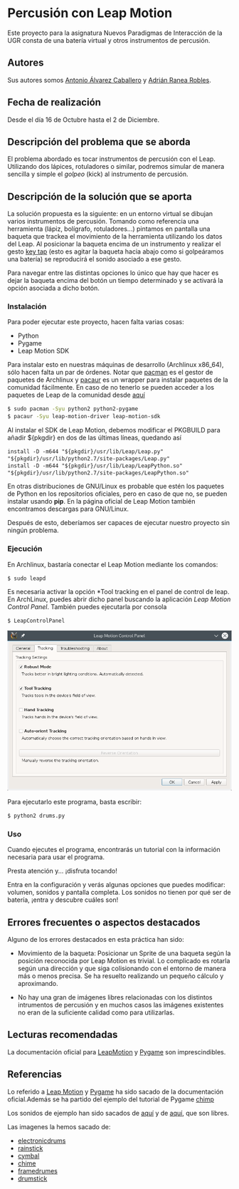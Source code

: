 # Percusión con Leap Motion

Este proyecto para la asignatura Nuevos Paradigmas de Interacción de la UGR
consta de una batería virtual y otros instrumentos de percusión.

## Autores
Sus autores somos [Antonio Álvarez Caballero](https://github.com/analca3)
y [Adrián Ranea Robles](https://github.com/ranea).

## Fecha de realización

Desde el día 16 de Octubre hasta el 2 de Diciembre.

## Descripción del problema que se aborda

El problema abordado es tocar instrumentos de percusión
con el Leap. Utilizando dos lápices, rotuladores o similar,
podremos simular de manera sencilla y simple el *golpeo* (kick)
al instrumento de percusión.

## Descripción de la solución que se aporta

La solución propuesta es la siguiente: en un entorno virtual se dibujan varios
instrumentos de percusión. Tomando como referencia una herramienta (lápiz, bolígrafo, rotuladores...)
pintamos en pantalla una baqueta que trackea el movimiento de la herramienta
utilizando los datos del Leap. Al posicionar la baqueta encima de un instrumento
y realizar el gesto [key tap](https://di4564baj7skl.cloudfront.net/documentation/images/Leap_Gesture_Tap.png)
(esto es agitar la baqueta hacia abajo como si golpeáramos una batería)
se reproducirá el sonido asociado a ese gesto.

Para navegar entre las distintas opciones lo único que hay que hacer es 
dejar la baqueta encima del botón un tiempo determinado y se
activará la opción asociada a dicho botón.

### Instalación

Para poder ejecutar este proyecto, hacen falta varias cosas:

* Python
* Pygame
* Leap Motion SDK

Para instalar esto en nuestras máquinas de desarrollo (Archlinux x86_64), sólo hacen
falta un par de órdenes. Notar que [pacman](https://wiki.archlinux.org/index.php/Pacman)
es el gestor de paquetes de Archlinux y [pacaur](https://aur.archlinux.org/packages/pacaur/)
es un wrapper para instalar paquetes de la comunidad fácilmente. En caso de no tenerlo
se pueden acceder a los paquetes de Leap de la comunidad desde [aquí](https://aur.archlinux.org/packages/?O=0&K=leap+motion)

```bash
$ sudo pacman -Syu python2 python2-pygame
$ pacaur -Syu leap-motion-driver leap-motion-sdk
```

Al instalar el SDK de Leap Motion, debemos modificar el PKGBUILD para añadir ${pkgdir} en dos de las
últimas líneas, quedando así

```
install -D -m644 "${pkgdir}/usr/lib/Leap/Leap.py" "${pkgdir}/usr/lib/python2.7/site-packages/Leap.py"
install -D -m644 "${pkgdir}/usr/lib/Leap/LeapPython.so" "${pkgdir}/usr/lib/python2.7/site-packages/LeapPython.so"
```

En otras distribuciones de GNU/Linux es probable que estén los paquetes de Python en los
repositorios oficiales, pero en caso de que no, se pueden instalar usando **pip**. En la
página oficial de Leap Motion también encontramos descargas para GNU/Linux.

Después de esto, deberíamos ser capaces de ejecutar nuestro proyecto sin ningún problema.

### Ejecución

En Archlinux, bastaría conectar el Leap Motion mediante los comandos:
```bash
$ sudo leapd
```

Es necesaria activar la opción *Tool tracking en el panel de control de leap. En ArchLinux, puedes abrir dicho panel buscando la aplicación *Leap Motion Control Panel*. También puedes ejecutarla por consola

```bash
$ LeapControlPanel
```

![LeapPanel](data/snapshots/leappanel.png)

Para ejecutarlo este programa, basta escribir:
```bash
$ python2 drums.py
```

### Uso

Cuando ejecutes el programa, encontrarás un tutorial con la información necesaria para usar el programa.

Presta atención y... ¡disfruta tocando!

Entra en la configuración y verás algunas opciones que puedes modificar: volumen, sonidos y pantalla completa. Los sonidos no tienen por qué ser de batería, ¡entra y descubre cuáles son!

## Errores frecuentes o aspectos destacados

Alguno de los errores destacados en esta práctica han sido:

- Movimiento de la baqueta: Posicionar un Sprite de una baqueta según la posición reconocida por Leap Motion es trivial. Lo complicado es rotarla según una dirección y que siga colisionando con el entorno de manera más o menos precisa. Se ha resuelto realizando un pequeño cálculo y aproximando.

- No hay una gran de imágenes libres relacionadas con los distintos intrumentos de percusión y en muchos casos
las imágenes existentes no eran de la suficiente calidad como para utilizarlas.


## Lecturas recomendadas

La documentación oficial para [LeapMotion](https://developer.leapmotion.com/documentation/python/index.html) y
[Pygame](https://www.pygame.org/docs/) son imprescindibles.

## Referencias

Lo referido a [Leap Motion](https://developer.leapmotion.com/documentation/python/index.html) y
[Pygame](https://www.pygame.org/docs/) ha sido sacado de la documentación oficial.Además
se ha partido del ejemplo del tutorial de Pygame [chimp](https://www.pygame.org/docs/tut/chimp/ChimpLineByLine.html)

Los sonidos de ejemplo han sido sacados de [aquí](http://99sounds.org/drum-samples/)
y de [aquí](http://99sounds.org/percussion-samples/), que son libres.

Las imagenes la hemos sacado de:

 - [electronicdrums](https://www.flickr.com/photos/jtjdt/6026391058)
 - [rainstick](https://en.wikipedia.org/wiki/Rainstick#/media/File:Rainstick_01.png)
 - [cymbal](https://en.wikipedia.org/wiki/Cymbal#/media/File:2006-07-06_Crash_Zildjian_14.jpg)
 - [chime](https://en.wikipedia.org/wiki/Mark_tree#/media/File:Meinl_CH-12_Chimes.jpg)
 - [framedrumes](https://en.wikipedia.org/wiki/Pandeiro#/media/File:Pandeiro.jpg)
 - [drumstick](https://commons.wikimedia.org/wiki/File:Drumsticks.png)
